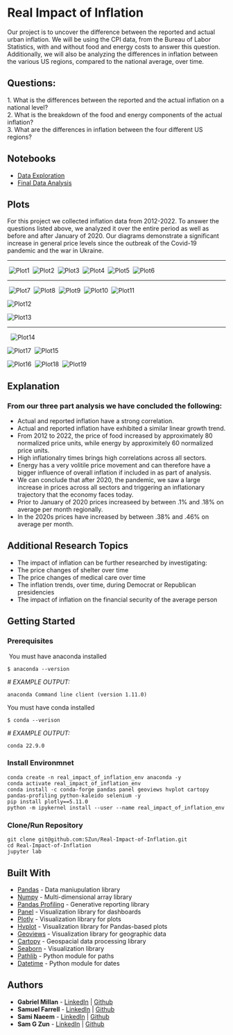 # Real Impact of Inflation
​Our project is to uncover the difference between the reported and actual urban inflation. We will be using the CPI data, from the Bureau of Labor Statistics, with and without food and energy costs to answer this question. Additionally, we will also be analyzing the differences in inflation between the various US regions, compared to the national average, over time.
​
## Questions:
​1. What is the differences between the reported and the actual inflation on a national level?
<br />
2. What is the breakdown of the food and energy components of the actual inflation?
<br />
3. What are the differences in inflation between the four different US regions?

## Notebooks
- [Data Exploration](./Data-Exploration.ipynb)
- [Final Data Analysis](./Final-Data-Analysis.ipynb)

## Plots
​For this project we collected inflation data from 2012-2022. To answer the questions listed above, we analyzed it over the entire period as well as before and after January of 2020. Our diagrams demonstrate a significant increase in general price levels since the outbreak of the Covid-19 pandemic and the war in Ukraine.
​

---
​
![Plot1](./assets/images/normalized_national_cp_vs_normalized_national_cp_less_f&e_2012-2022_plot.png)
​
![Plot2](./assets/images/normalized_national_cp_vs_normalized_national_cp_less_f&e_2012-2019_plot.png)
​
![Plot3](./assets/images/normalized_national_cp_vs_normalized_national_cp_less_f&e_2020-2022_plot.png)
​
![Plot4](./assets/images/normalized_national_cp_vs_normalized_national_cp_less_f&e_-_percent_change_-_2012-2022_plot.png)
​
![Plot5](./assets/images/normalized_national_cp_vs_normalized_national_cp_less_f&e_-_percent_change_-_2012-2019_plot.png)
​
![Plot6](./assets/images/normalized_national_cp_vs_normalized_national_cp_less_f&e_-_percent_change_-_2020-2022_plot.png)

---
​
![Plot7](./assets/images/normalized_national_cp_2012-2022_plot.png)
​
![Plot8](./assets/images/normalized_national_cp_2012-2019_plot.png)
​
![Plot9](./assets/images/normalized_national_cp_2020-2022_plot.png)
​
![Plot10](./assets/images/normalized_categorical_cp_correlations_2012-2019_plot.png)
​
![Plot11](./assets/images/normalized_categorical_cp_correlations_2020-2022_plot.png)

![Plot12](./assets/images/normalized_national_cp_vs_normalized_national_cp_minus_f&e_-_percent_changes_2012-2019_plot.png)

![Plot13](./assets/images/normalized_national_cp_vs_normalized_national_cp_minus_f&e_-_percent_changes_-_2020-2022_plot.png)

---
​
​
![Plot14](./assets/images/normalized_regional_consumer_prices_2012-2022_plot.png)

![Plot17](./assets/images/normalized_monthly_regional_cp_january_2012_to_september_2022_plot.png)
​
![Plot15](./assets/images/normalized_national_and_regional_consumer_prices_2012-2022_plot.png)

![Plot16](./assets/images/normalized_national_&_regional_cp_correlations_plot.png)
​
![Plot18](./assets/images/average_normalized_regional_cp_percentage_change_2012-2019_plot.png)
​
![Plot19](./assets/images/average_normalized_regional_cp_percentage_change_2020-2022_plot.png)
​
## Explanation

### From our three part analysis we have concluded the following:
- Actual and reported inflation have a strong correlation.
- Actual and reported inflation have exhibited a similar linear growth trend. 
- From 2012 to 2022, the price of food increased by approximately 80 normalized price units, while energy by approximitely 60 normalized price units.
- High inflationalry times brings high correlations across all sectors.
- Energy has a very volitile price movement and can therefore have a bigger influence of overall inflation if included in as part of analysis.
- We can conclude that after 2020, the pandemic, we saw a large increase in prices across all sectors and triggering an inflationary trajectory that the economy faces today.
- Prior to January of 2020 prices increaseed by  between .1% and .18% on average per month regionally.
- In the 2020s prices have increased by between .38% and .46% on average per month.
​

## Additional Research Topics
- The impact of inflation can be further researched by investigating:
- The price changes of shelter over time
- The price changes of medical care over time
- The inflation trends, over time, during Democrat or Republican presidencies
- The impact of inflation on the financial security of the average person


## Getting Started

### Prerequisites
​
​You must have anaconda installed

```
$ anaconda --version
```
*# EXAMPLE OUTPUT:* 

```
anaconda Command line client (version 1.11.0)
```
​You must have conda installed

```
$ conda --verison
```
*# EXAMPLE OUTPUT:* 

```
conda 22.9.0
```

### Install Environmnet
```
conda create -n real_impact_of_inflation_env anaconda -y
conda activate real_impact_of_inflation_env
conda install -c conda-forge pandas panel geoviews hvplot cartopy pandas-profiling python-kaleido selenium -y
pip install plotly==5.11.0
python -m ipykernel install --user --name real_impact_of_inflation_env
```

### Clone/Run Repository
```
git clone git@github.com:SZun/Real-Impact-of-Inflation.git
cd Real-Impact-of-Inflation
jupyter lab
```

## Built With

- [Pandas](https://pandas.pydata.org/docs/#) - Data maniupulation library
- [Numpy](https://numpy.org/) - Multi-dimensional array library
- [Pandas Profiling](https://github.com/ydataai/pandas-profiling) - Generative reporting library
- [Panel](https://panel.holoviz.org/) - Visualization library for dashboards
- [Plotly](https://plotly.com/python/) - Visualization library for plots
- [Hvplot](https://hvplot.holoviz.org/) - Visualization library for Pandas-based plots
- [Geoviews](https://geoviews.org/#) - Visualization library for geographic data
- [Cartopy](https://scitools.org.uk/cartopy/docs/latest/) - Geospacial data processing library
- [Seaborn](https://seaborn.pydata.org/) - Visualization library
- [Pathlib](https://plotly.com/python/) - Python module for paths
- [Datetime](https://plotly.com/python/) - Python module for dates
​

## Authors
- **Gabriel Millan** - [LinkedIn](https://www.linkedin.com/in/millangabriel/) | [Github](https://github.com/gjmillan)
- **Samuel Farrell** - [LinkedIn](https://www.linkedin.com/in/samuelcfarrell/) | [Github](https://github.com/SamCFarrell)
- **Sami Naeem** - [LinkedIn](https://www.linkedin.com/in/samimuhammad/) | [Github](https://github.com/SZun)
- **Sam G Zun** - [LinkedIn](https://www.linkedin.com/in/szun/) | [Github](https://github.com/SZun)